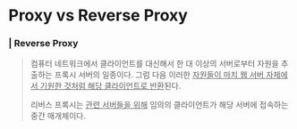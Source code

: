 # Proxy vs Reverse Proxy





###  | Reverse Proxy

> 컴퓨터 네트워크에서 클라이언트를 대신해서 한 대 이상의 서버로부터 자원을 추출하는 프록시 서버의 일종이다. 그럼 다음 이러한 <u>자원들이 마치 웹 서버 자체에서 기원한 것처럼 해당 클라이언트로 반환</u>된다.
>
> 리버스 프록시는 <u>관련 서버들을 위해</u> 임의의 클라이언트가 해당 서버에 접속하는 중간 매개체이다. 

